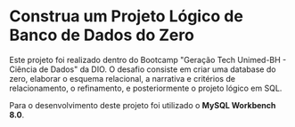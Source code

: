 # Construa um Projeto Lógico de Banco de Dados do Zero

Este projeto foi realizado dentro do Bootcamp "Geração Tech Unimed-BH - Ciência de Dados" da DIO. O desafio consiste em criar uma database do zero, elaborar o esquema relacional, a narrativa e critérios de relacionamento, o refinamento, e posteriormente o projeto lógico em SQL. 


Para o desenvolvimento deste projeto foi utilizado o **MySQL Workbench 8.0**.

